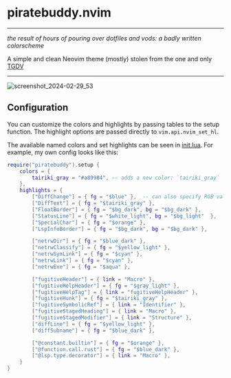 # piratebuddy.nvim
---
*the result of hours of pouring over dotfiles and vods: a badly written colorscheme*

A simple and clean Neovim theme (mostly) stolen from the one and only [TGDV](https://github.com/tjdevries)  

---
![screenshot_2024-02-29_53](https://github.com/deparr/piratebuddy.nvim/assets/37233002/d6ba9a0d-cf56-4912-b94a-37ccd4ba5975)

## Configuration
You can customize the colors and highlights by passing tables to the setup function. The highlight options are passed directly to `vim.api.nvim_set_hl`.  

The available named colors and set highlights can be seen in [init.lua](lua/piratebuddy/init.lua).
For example, my own config looks like this:
```lua
require("piratebuddy").setup {
	colors = {
		tairiki_gray = "#a89984", -- adds a new color: `tairiki_gray`
	},
	highlights = {
		["DiffChange"] = { fg = "$blue" },  -- can also specify RGB values here instead of named colors (#RRGGBB format)
		["DiffText"] = { fg = "$tairiki_gray" },
		["FloatBorder"] = { fg = "$bg_dark", bg = "$bg_dark" },
		["StatusLine"] = { fg = "$white_light", bg = "$bg_light"  },
		["SpecialChar"] = { fg = "$orange" },
		["LspInfoBorder"] = { fg = "$bg_dark", bg = "$bg_dark" },

		["netrwDir"] = { fg = "$blue_dark" },
		["netrwClassify"] = { fg = "$yellow_light" },
		["netrwSymLink"] = { fg = "$cyan" },
		["netrwLink"] = { fg = "$cyan" },
		["netrwExe"] = { fg = "$aqua" },

		["fugitiveHeader"] = { link = "Macro" },
		["fugitiveHelpHeader"] = { fg = "$gray_light" },
		["fugitiveHelpTag"] = { link = "fugitiveHelpHeader" },
		["fugitiveHunk"] = { fg = "$tairiki_gray" },
		["fugitiveSymbolicRef"] = { link = "Identifier" },
		["fugitiveStagedHeading"] = { link = "Macro" },
		["fugitiveStagedModifier"] = { link = "Structure" },
		["diffLine"] = { fg = "$yellow_light" },
		["diffSubname"] = { fg = "$blue_dark" },

		["@constant.builtin"] = { fg = "$orange" },
		["@function.call.rust"] = { fg = "$blue_dark" },
		["@lsp.type.decorator"] = { link = "Macro" },
	}
}
```



